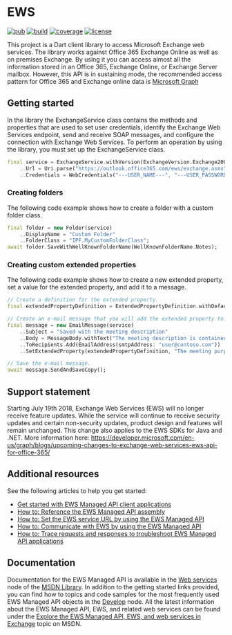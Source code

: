 # EWS

[![pub](https://img.shields.io/pub/v/ews)](https://pub.dartlang.org/packages/ews)
[![build](https://travis-ci.org/dmytro-glynskyi/ews.svg?branch=master)](https://travis-ci.org/dmytro-glynskyi/ews)
[![coverage](https://coveralls.io/repos/github/dmytro-glynskyi/ews/badge.svg?branch=master)](https://coveralls.io/github/dmytro-glynskyi/ews?branch=master)
[![license](https://img.shields.io/badge/license-MIT-blue.svg)](https://raw.githubusercontent.com/renggli/dart-xml/master/LICENSE)

This project is a Dart client library to access Microsoft Exchange web services. The library works against Office 365 Exchange Online as well as on premises Exchange.
By using it you can access almost all the information stored in an Office 365, Exchange Online, or Exchange Server mailbox.
However, this API is in sustaining mode, the recommended access pattern for Office 365 and Exchange online data is [Microsoft Graph](https://graph.microsoft.com)

## Getting started

In the library the ExchangeService class contains the methods and properties that are used to set user credentials, identify the Exchange Web Services endpoint, send and receive SOAP messages, and configure the connection with Exchange Web Services.
To perform an operation by using the library, you must set up the ExchangeService class.

```Dart
final service = ExchangeService.withVersion(ExchangeVersion.Exchange2007_SP1)
    ..Url = Uri.parse("https://outlook.office365.com/ews/exchange.asmx")
    ..Credentials = WebCredentials("---USER_NAME---", "---USER_PASSWORD---", "---USER_DOMAIN---");
```

### Creating folders

The following code example shows how to create a folder with a custom folder class.

```Dart
final folder = new Folder(service)
    ..DisplayName = "Custom Folder"
    ..FolderClass = "IPF.MyCustomFolderClass";
await folder.SaveWithWellKnownFolderName(WellKnownFolderName.Notes);
```

### Creating custom extended properties 

The following code example shows how to create a new extended property, set a value for the extended property, and add it to a message.

```Dart
// Create a definition for the extended property.
final extendedPropertyDefinition = ExtendedPropertyDefinition.withDefaultPropertySetAndName(DefaultExtendedPropertySet.Common, "custom:MeetingDescription", MapiPropertyType.String);

// Create an e-mail message that you will add the extended property to.
final message = new EmailMessage(service)
    ..Subject = "Saved with the meeting description"
    ..Body = MessageBody.withText("The meeting description is contained within the extended property.")
    ..ToRecipients.Add(EmailAddress(smtpAddress: "user@contoso.com"))
    ..SetExtendedProperty(extendedPropertyDefinition, "The meeting purpose is make the right decision");

// Save the e-mail message.
await message.SendAndSaveCopy();
```

## Support statement

Starting July 19th 2018, Exchange Web Services (EWS) will no longer receive feature updates. While the service will continue to receive security updates and certain non-security updates, product design and features will remain unchanged. This change also applies to the EWS SDKs for Java and .NET. More information here: https://developer.microsoft.com/en-us/graph/blogs/upcoming-changes-to-exchange-web-services-ews-api-for-office-365/

## Additional resources

See the following articles to help you get started:
- [Get started with EWS Managed API client applications](http://msdn.microsoft.com/en-us/library/office/dn567668(v=exchg.150).aspx)
- [How to: Reference the EWS Managed API assembly](http://msdn.microsoft.com/en-us/library/office/dn528373(v=exchg.150).aspx)
- [How to: Set the EWS service URL by using the EWS Managed API](http://msdn.microsoft.com/en-us/library/office/dn509511(v=exchg.150).aspx)
- [How to: Communicate with EWS by using the EWS Managed API](http://msdn.microsoft.com/en-us/library/office/dn467891(v=exchg.150).aspx)
- [How to: Trace requests and responses to troubleshoot EWS Managed API applications](http://msdn.microsoft.com/en-us/library/office/dn495632(v=exchg.150).aspx)

## Documentation

Documentation for the EWS Managed API is available in the [Web services](http://msdn.microsoft.com/en-us/library/office/dd877012(v=exchg.150).aspx) node of the [MSDN Library](http://msdn.microsoft.com/en-us/library/ms123401.aspx).
In addition to the getting started links provided, you can find how to topics and code samples for the most frequently used EWS Managed API objects in the [Develop](http://msdn.microsoft.com/en-us/library/office/jj900166(v=exchg.150).aspx) node. All the latest information about the EWS Managed API, EWS, and related web services can be found under the [Explore the EWS Managed API, EWS, and web services in Exchange](http://msdn.microsoft.com/en-us/library/office/jj536567(v=exchg.150).aspx) topic on MSDN.